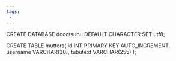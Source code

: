 ```yaml
---
tags:
 - 
---
```



CREATE DATABASE docotsubu
DEFAULT CHARACTER SET utf8;


CREATE TABLE mutters(
 id INT PRIMARY KEY AUTO_INCREMENT,
 username VARCHAR(30),
 tubutext VARCHAR(255)
 );